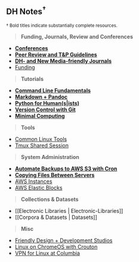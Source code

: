 ## DH Notes<sup>†</sup><sup>
<sup>† Bold titles indicate substantially complete resources.</sup>  

> **Funding, Journals, Review and Conferences**

- **[Conferences](https://github.com/dh-notes/dhnotes/blob/master/pages/conferences.md)**
- **[Peer Review and T&P Guidelines](https://github.com/dh-notes/dhnotes/blob/master/pages/evaluating-digital-work.md)**
- **[DH- and New Media-friendly Journals](https://github.com/xpmethod/dhnotes/blob/master/journals.md)**
- [Funding](https://github.com/achorg/dhfunding/blob/gh-pages/index.md)

> **Tutorials**

- **[Command Line Fundamentals][2]**
- **[Markdown + Pandoc][3]**
- **[Python for Human(s|ists)][1]**
- **[Version Control with Git][4]**
- **[Minimal Computing](https://github.com/dh-notes/dhnotes/blob/master/pages/minimal-computing.md)**


[1]: https://github.com/dh-notes/dhnotes/tree/master/tutorials/python
[2]: https://github.com/dh-notes/dhnotes/blob/master/tutorials/command-line/000-cli.md
[4]: https://github.com/xpmethod/dhnotes/blob/master/cheatsheets/githum.md
[3]: http://programminghistorian.org/lessons/sustainable-authorship-in-plain-text-using-pandoc-and-markdown

> **Tools**

- [Common Linux Tools](https://github.com/dh-notes/dhnotes/blob/master/pages/linux-tools.md)
- [Tmux Shared Session](https://github.com/dh-notes/dhnotes/blob/master/pages/tmux-wemux-cheat.md)

> **System Administration**

- **[Automate Backups to AWS S3 with Cron](https://github.com/dh-notes/dhnotes/blob/master/pages/aws-s3-backup.md)**
- **[Copying Files Between
Servers](https://github.com/dh-notes/dhnotes/blob/master/tutorials/command-line/116-moving-data.md)**
- [AWS Instances](https://github.com/dh-notes/dhnotes/wiki/Launching-an-AWS-instance/_edit)
- [AWS Elastic Blocks](https://github.com/dh-notes/dhnotes/blob/master/pages/aws-elastic-blocks.md)

> **Collections & Datasets**

- [[Electronic Libraries | Electronic-Libraries]]
- [[Corpora & Datasets | Datasets]]

> **Misc**

- [Friendly Design + Development Studios](https://github.com/xpmethod/dhnotes/blob/master/design.md)
- [Linux on ChromeOS with Crouton](https://github.com/dh-notes/dhnotes/blob/master/pages/chromeos-crouton.md)
- [VPN for Linux at Columbia](https://github.com/dh-notes/dhnotes/blob/master/pages/columbia-linux-vpn.md)
